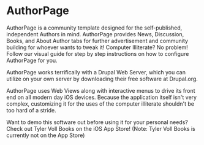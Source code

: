 # AuthorPage
AuthorPage is a community template designed for the self-published, independent Authors in mind. AuthorPage provides News, Discussion, Books, and About Author tabs for further advertisement and community building for whoever wants to tweak it! Computer Illiterate? No problem! Follow our visual guide for step by step instructions on how to configure AuthorPage for you. 

AuthorPage works terrifically with a Drupal Web Server, which you can utilize on your own server by downloading their free software at Drupal.org.

AuthorPage uses Web Views along with interactive menus to drive its front end on all modern day iOS devices. Because the application itself isn't very complex, customizing it for the uses of the computer illiterate shouldn't be too hard of a stride.

Want to demo this software out before using it for your personal needs? Check out Tyler Voll Books on the iOS App Store! (Note: Tyler Voll Books is currently not on the App Store)
